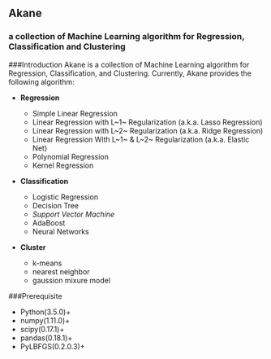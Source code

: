 ## Akane
### a collection of Machine Learning algorithm for Regression, Classification and Clustering

###Introduction
Akane is a collection of Machine Learning algorithm for Regression, Classification, and Clustering. Currently, Akane provides the following algorithm:
- **Regression**
    - Simple Linear Regression
    - Linear Regression with L~1~ Regularization (a.k.a. Lasso Regression)
    - Linear Regression with L~2~ Regularization (a.k.a. Ridge Regression)
    - Linear Regression With L~1~ & L~2~ Regularization (a.k.a. Elastic Net)
    - Polynomial Regression
    - Kernel Regression

- **Classification**
	- Logistic Regression
	- Decision Tree
	- _Support Vector Machine_
	- AdaBoost
	- Neural Networks

- **Cluster**
	- k-means
	- nearest neighbor
	- gaussion mixure model

###Prerequisite
- Python(3.5.0)+
- numpy(1.11.0)+
- scipy(0.17.1)+
- pandas(0.18.1)+
- PyLBFGS(0.2.0.3)+
